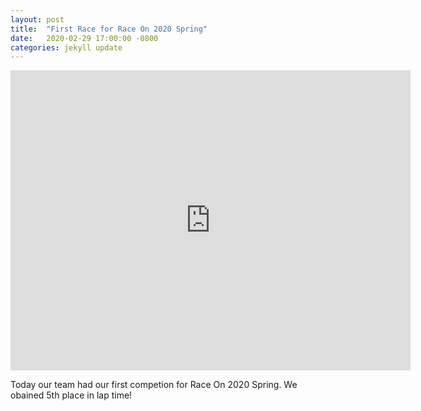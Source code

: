```yaml
---
layout: post
title:  "First Race for Race On 2020 Spring"
date:   2020-02-29 17:00:00 -0800
categories: jekyll update
---
```


<div class="embed-container">
<iframe src="https://drive.google.com/file/d/1l-7V0zv9_tTqLo-3gQh9bufSdDbDkhQn/preview" width="640" height="480" allow="autoplay" frameborder="0"></iframe>
</div>

Today our team had our first competion for Race On 2020 Spring. We obained 5th place in lap time!